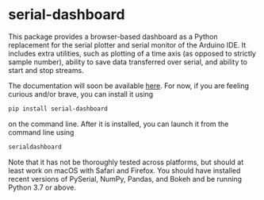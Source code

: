 # serial-dashboard

This package provides a browser-based dashboard as a Python replacement for the serial plotter and serial monitor of the Arduino IDE. It includes extra utilities, such as plotting of a time axis (as opposed to strictly sample number), ability to save data transferred over serial, and ability to start and stop streams.

The documentation will soon be available [here](http://serial-dashboard.github.io/). For now, if you are feeling curious and/or brave, you can install it using

```bash
pip install serial-dashboard
```

on the command line. After it is installed, you can launch it from the command line using

```bash
serialdashboard
```

Note that it has not be thoroughly tested across platforms, but should at least work on macOS with Safari and Firefox. You should have installed recent versions of PySerial, NumPy, Pandas, and Bokeh and be running Python 3.7 or above.